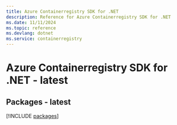 ```yaml
---
title: Azure Containerregistry SDK for .NET
description: Reference for Azure Containerregistry SDK for .NET
ms.date: 11/11/2024
ms.topic: reference
ms.devlang: dotnet
ms.service: containerregistry
---
```

# Azure Containerregistry SDK for .NET - latest
## Packages - latest
[!INCLUDE [packages](containerregistry-index.md)]